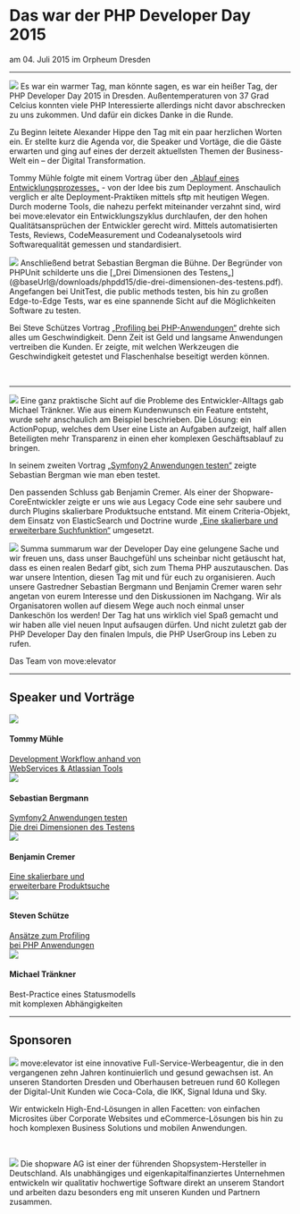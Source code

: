 # Das war der PHP Developer Day 2015

am 04. Juli 2015 im Orpheum Dresden

<hr class="blockspace">

<img src="@baseUrl@/images/events/phpdd15/Intro_Alex.jpg" class="img-inline img-responsive pull-right">
Es war ein warmer Tag, man könnte sagen, es war ein heißer Tag, der PHP Developer Day 2015 in Dresden. Außentemperaturen von 37 Grad Celcius konnten 
viele PHP Interessierte allerdings nicht davor abschrecken zu uns zukommen. Und dafür ein dickes Danke in die Runde.

Zu Beginn leitete Alexander Hippe den Tag mit ein paar herzlichen Worten ein. Er stellte kurz die Agenda vor, die Speaker und Vortäge, die die Gäste 
erwarten und ging auf eines der derzeit aktuellsten Themen der Business-Welt ein – der Digital Transformation.

Tommy Mühle folgte mit einem Vortrag über den 
[<i class="fa fa-file-pdf-o"></i> „Ablauf eines Entwicklungsprozesses„](@baseUrl@/downloads/phpdd15/Development_Workflows.pdf) - von der Idee bis zum 
Deployment. Anschaulich verglich er alte Deployment-Praktiken mittels sftp mit heutigen Wegen. Durch moderne Tools, die nahezu perfekt miteinander 
verzahnt sind, wird bei move:elevator ein Entwicklungszyklus durchlaufen, der den hohen Qualitätsansprüchen der Entwickler gerecht wird. 
Mittels automatisierten Tests, Reviews, CodeMeasurement und Codeanalysetools wird Softwarequalität gemessen und standardisiert.

<img src="@baseUrl@/images/events/phpdd15/Vortrag_Sebastian_Bergmann.jpg" class="img-inline img-responsive pull-left">
Anschließend betrat Sebastian Bergman die Bühne. Der Begründer von PHPUnit schilderte uns die 
[„Drei Dimensionen des Testens„](@baseUrl@/downloads/phpdd15/die-drei-dimensionen-des-testens.pdf). Angefangen bei UnitTest, die public methods testen, 
bis hin zu großen Edge-to-Edge Tests, war es eine spannende Sicht auf die Möglichkeiten Software zu testen.

Bei Steve Schützes Vortrag [„Profiling bei PHP-Anwendungen“](@baseUrl@/downloads/phpdd15/Profiling.pdf) drehte sich alles um Geschwindigkeit. 
Denn Zeit ist Geld und langsame Anwendungen vertreiben die Kunden. Er zeigte, mit welchen Werkzeugen die Geschwindigkeit getestet und Flaschenhalse 
beseitigt werden können.

&nbsp;

<hr class="blockspace">

<img src="@baseUrl@/images/events/phpdd15/Vortrag_Michael_Traenkner.jpg" class="img-inline img-responsive pull-right">
Eine ganz praktische Sicht auf die Probleme des Entwickler-Alltags gab Michael Tränkner. Wie aus einem Kundenwunsch ein Feature entsteht, wurde sehr 
anschaulich am Beispiel beschrieben. Die Lösung: ein ActionPopup, welches dem User eine Liste an Aufgaben aufzeigt, half allen Beteiligten mehr 
Transparenz in einen eher komplexen Geschäftsablauf zu bringen.

In seinem zweiten Vortrag [„Symfony2 Anwendungen testen“](@baseUrl@/downloads/phpdd15/symfony2-anwendungen-testen.pdf) zeigte Sebastian Bergman wie man eben testet.

Den passenden Schluss gab Benjamin Cremer. Als einer der Shopware-CoreEntwickler zeigte er uns wie aus Legacy Code eine sehr saubere und durch 
Plugins skalierbare Produktsuche entstand. Mit einem Criteria-Objekt, dem Einsatz von ElasticSearch und Doctrine wurde 
[„Eine skalierbare und erweiterbare Suchfunktion“](http://talks.benjamin-cremer.de/medd15/#/) umgesetzt.

<img src="@baseUrl@/images/events/phpdd15/Vortrag_Benjamin_Cremer.jpg" class="img-inline img-responsive pull-left">
Summa summarum war der Developer Day eine gelungene Sache und wir freuen uns, dass unser Bauchgefühl uns scheinbar nicht getäuscht hat, dass es einen 
realen Bedarf gibt, sich zum Thema PHP auszutauschen. Das war unsere Intention, diesen Tag mit und für euch zu organisieren. Auch unsere Gastredner 
Sebastian Bergmann und Benjamin Cremer waren sehr angetan von eurem Interesse und den Diskussionen im Nachgang. Wir als Organisatoren wollen auf 
diesem Wege auch noch einmal unser Dankeschön los werden! Der Tag hat uns wirklich viel Spaß gemacht und wir haben alle viel neuen Input aufsaugen 
dürfen. Und nicht zuletzt gab der PHP Developer Day den finalen Impuls, die PHP UserGroup ins Leben zu rufen.

Das Team von move:elevator

<hr class="blockspace">

## Speaker und Vorträge

<div class="row blockspace">
	<div class="col-xs-12 col-sm-6 col-md-4 col-lg-4 text-center speaker">
		<img src="@baseUrl@/images/speakers/Tommy_Muehle.png" class="img-responsive">
		<h4>Tommy Mühle</h4>
		<a href="@baseUrl@/downloads/phpdd15/Development_Workflows.pdf" target="_blank" title="Development Workflow anhand von WebServices &amp; Atlassian Tools">
			<i class="fa fa-file-pdf-o"></i> Development Workflow anhand von<br>WebServices &amp; Atlassian Tools
		</a>
	</div>
	<div class="col-xs-12 col-sm-6 col-md-4 col-lg-4 text-center speaker">
		<img src="@baseUrl@/images/speakers/Sebastian_Bergmann.png" class="img-responsive">
		<h4>Sebastian Bergmann</h4>
		<a href="@baseUrl@/downloads/phpdd15/symfony2-anwendungen-testen.pdf" target="_blank" title="Symfony2 Anwendungen testen">
			<i class="fa fa-file-pdf-o"></i> Symfony2 Anwendungen testen
		</a><br>
		<a href="@baseUrl@/downloads/phpdd15/die-drei-dimensionen-des-testens.pdf" target="_blank" title="Die drei Dimensionen des Testens">
			<i class="fa fa-file-pdf-o"></i> Die drei Dimensionen des Testens
		</a>
	</div>
	<div class="col-xs-12 col-sm-6 col-md-4 col-lg-4 text-center speaker">
		<img src="@baseUrl@/images/speakers/Benjamin_Cremer.png" class="img-responsive">
		<h4>Benjamin Cremer</h4>
		<a href="http://talks.benjamin-cremer.de/medd15/#/" target="_blank" title="Eine skalierbare und erweiterbare Produktsuche">
			<i class="fa fa-file-pdf-o"></i> Eine skalierbare und<br>erweiterbare Produktsuche
		</a>
	</div>
	<div class="col-xs-12 col-sm-6 col-md-4 col-lg-4 text-center speaker">
		<img src="@baseUrl@/images/speakers/Steven_Schuetze.gif" class="img-responsive">
		<h4>Steven Schütze</h4>
		<a href="@baseUrl@/downloads/phpdd15/Profiling.pdf" target="_blank" title="Ansätze zum Profiling bei PHP Anwendungen">
			<i class="fa fa-file-pdf-o"></i> Ansätze zum Profiling<br>bei PHP Anwendungen
		</a>
	</div>
	<div class="col-xs-12 col-sm-6 col-md-4 col-lg-4 text-center speaker">
		<img src="@baseUrl@/images/speakers/Michael_Traenkner.png" class="img-responsive">
		<h4>Michael Tränkner</h4>
		Best-Practice eines Statusmodells<br>mit komplexen Abhängigkeiten
	</div>
</div>

<hr class="blockspace">

## Sponsoren

<img src="@baseUrl@/images/sponsors/moveelevator.jpg" class="img-resposive pull-right img-inline">
move:elevator ist eine innovative Full-Service-­Werbeagentur, die in den vergangenen zehn Jahren kontinuierlich und gesund gewachsen ist. 
An unseren Standorten Dresden und Oberhausen betreuen rund 60 Kollegen der Digital-Unit Kunden wie Coca­-Cola, die IKK, Signal Iduna und Sky.

Wir entwickeln High­-End-­Lösungen in allen Facetten: von einfachen Microsites über Corporate Websites und eCommerce-Lösungen bis hin zu hoch 
komplexen Business Solutions und mobilen Anwendungen.

&nbsp;

<img src="@baseUrl@/images/sponsors/shopware.jpg" class="img-resposive pull-left img-inline">
Die shopware AG ist einer der führenden Shopsystem-Hersteller in Deutschland. Als unabhängiges und eigenkapitalfinanziertes Unternehmen entwickeln 
wir qualitativ hochwertige Software direkt an unserem Standort und arbeiten dazu besonders eng mit unseren Kunden und Partnern zusammen.
